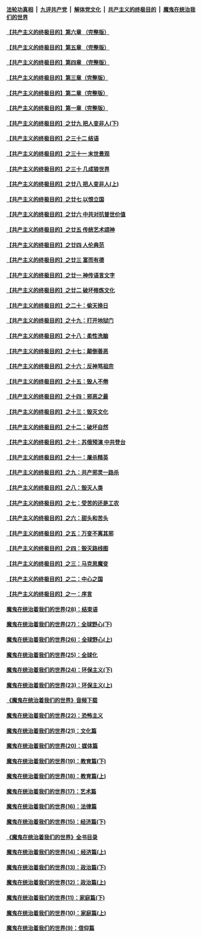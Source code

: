 ####  [法轮功真相](../../../../basic/blob/master/README.md?t=09201752) &nbsp;|&nbsp; [九评共产党](../../../../9ping.md/blob/master/README.md?t=09201752) &nbsp;|&nbsp; [解体党文化](../../../../jtdwh.md/blob/master/README.md?t=09201752)  &nbsp;|&nbsp; [共产主义的终极目的](../../../../gczydzjmd.md/blob/master/README.md?t=09201752) &nbsp;|&nbsp; [魔鬼在统治我们的世界](../../../../mgztzwmdsj.md/blob/master/README.md?t=09201752) 

#### [【共产主义的终极目的】第六章 （完整版）](../pages/nsc422/n11428913.md?t=09201752) 

#### [【共产主义的终极目的】第五章 （完整版）](../pages/nsc422/n11428912.md?t=09201752) 

#### [【共产主义的终极目的】第四章 （完整版）](../pages/nsc422/n11428907.md?t=09201752) 

#### [【共产主义的终极目的】第三章（完整版）](../pages/nsc422/n11428848.md?t=09201752) 

#### [【共产主义的终极目的】第二章（完整版）](../pages/nsc422/n11428831.md?t=09201752) 

#### [【共产主义的终极目的】第一章（完整版）](../pages/nsc422/n11417651.md?t=09201752) 

#### [【共产主义的终极目的】之廿九 把人变非人(下)](../pages/nsc422/n11344140.md?t=09201752) 

#### [【共产主义的终极目的】之三十二 结语](../pages/nsc422/n11360535.md?t=09201752) 

#### [【共产主义的终极目的】之三十一 末世景观](../pages/nsc422/n11351129.md?t=09201752) 

#### [【共产主义的终极目的】之三十 几成狼世界](../pages/nsc422/n11348280.md?t=09201752) 

#### [【共产主义的终极目的】之廿八 把人变非人(上)](../pages/nsc422/n11340492.md?t=09201752) 

#### [【共产主义的终极目的】之廿七 以恨立国](../pages/nsc422/n11336944.md?t=09201752) 

#### [【共产主义的终极目的】之廿六 中共对抗普世价值](../pages/nsc422/n11324785.md?t=09201752) 

#### [【共产主义的终极目的】之廿五 传统艺术颂神](../pages/nsc422/n11296396.md?t=09201752) 

#### [【共产主义的终极目的】之廿四 人伦典范](../pages/nsc422/n11296397.md?t=09201752) 

#### [【共产主义的终极目的】之廿三 富而有德](../pages/nsc422/n11283598.md?t=09201752) 

#### [【共产主义的终极目的】之廿一 神传语言文字](../pages/nsc422/n11263265.md?t=09201752) 

#### [【共产主义的终极目的】之廿二 破坏修炼文化](../pages/nsc422/n11245728.md?t=09201752) 

#### [【共产主义的终极目的】之二十：偷天换日](../pages/nsc422/n11238846.md?t=09201752) 

#### [【共产主义的终极目的】之十九：打开地狱门](../pages/nsc422/n11206376.md?t=09201752) 

#### [【共产主义的终极目的】之十八：柔性洗脑](../pages/nsc422/n11199994.md?t=09201752) 

#### [【共产主义的终极目的】之十七：颠倒善恶](../pages/nsc422/n11179782.md?t=09201752) 

#### [【共产主义的终极目的】之十六：反神骂祖宗](../pages/nsc422/n11166798.md?t=09201752) 

#### [【共产主义的终极目的】之十五：毁人不倦](../pages/nsc422/n11166792.md?t=09201752) 

#### [【共产主义的终极目的】之十四：邪恶之最](../pages/nsc422/n11150249.md?t=09201752) 

#### [【共产主义的终极目的】之十三：毁灭文化](../pages/nsc422/n11135227.md?t=09201752) 

#### [【共产主义的终极目的】之十二：破坏自然](../pages/nsc422/n11135214.md?t=09201752) 

#### [【共产主义的终极目的】之十：苏俄预演 中共登台](../pages/nsc422/n11118424.md?t=09201752) 

#### [【共产主义的终极目的】之十一：屠杀精英](../pages/nsc422/n11118442.md?t=09201752) 

#### [【共产主义的终极目的】之九：共产邪灵一路杀](../pages/nsc422/n11114139.md?t=09201752) 

#### [【共产主义的终极目的】之八：毁灭人类](../pages/nsc422/n11108503.md?t=09201752) 

#### [【共产主义的终极目的】之七：受苦的还是工农](../pages/nsc422/n11101809.md?t=09201752) 

#### [【共产主义的终极目的】之六：甜头和苦头](../pages/nsc422/n11096971.md?t=09201752) 

#### [【共产主义的终极目的】之五：万变不离其邪](../pages/nsc422/n11091285.md?t=09201752) 

#### [【共产主义的终极目的】之四：毁灭路线图](../pages/nsc422/n11086284.md?t=09201752) 

#### [【共产主义的终极目的】之三：马克思魔变](../pages/nsc422/n11061941.md?t=09201752) 

#### [【共产主义的终极目的】之二：中心之国](../pages/nsc422/n11047728.md?t=09201752) 

#### [【共产主义的终极目的】之一：序言](../pages/nsc422/n11086077.md?t=09201752) 

#### [魔鬼在统治着我们的世界(28)：结束语](../pages/nsc422/n10936246.md?t=09201752) 

#### [魔鬼在统治着我们的世界(27)：全球野心(下)](../pages/nsc422/n10928319.md?t=09201752) 

#### [魔鬼在统治着我们的世界(26)：全球野心(上)](../pages/nsc422/n10900318.md?t=09201752) 

#### [魔鬼在统治着我们的世界(25)：全球化](../pages/nsc422/n10788205.md?t=09201752) 

#### [魔鬼在统治着我们的世界(24)：环保主义(下)](../pages/nsc422/n10695307.md?t=09201752) 

#### [魔鬼在统治着我们的世界(23)：环保主义(上)](../pages/nsc422/n10688613.md?t=09201752) 

#### [《魔鬼在统治着我们的世界》音频下载](../pages/nsc422/n10635553.md?t=09201752) 

#### [魔鬼在统治着我们的世界(22)：恐怖主义](../pages/nsc422/n10614727.md?t=09201752) 

#### [魔鬼在统治着我们的世界(21)：文化篇](../pages/nsc422/n10597706.md?t=09201752) 

#### [魔鬼在统治着我们的世界(20)：媒体篇](../pages/nsc422/n10586579.md?t=09201752) 

#### [魔鬼在统治着我们的世界(19)：教育篇(下)](../pages/nsc422/n10564808.md?t=09201752) 

#### [魔鬼在统治着我们的世界(18)：教育篇(上)](../pages/nsc422/n10526970.md?t=09201752) 

#### [魔鬼在统治着我们的世界(17)：艺术篇](../pages/nsc422/n10499093.md?t=09201752) 

#### [魔鬼在统治着我们的世界(16)：法律篇](../pages/nsc422/n10485969.md?t=09201752) 

#### [魔鬼在统治着我们的世界(15)：经济篇(下)](../pages/nsc422/n10469975.md?t=09201752) 

#### [《魔鬼在统治着我们的世界》全书目录](../pages/nsc422/n10464261.md?t=09201752) 

#### [魔鬼在统治着我们的世界(14)：经济篇(上)](../pages/nsc422/n10457370.md?t=09201752) 

#### [魔鬼在统治着我们的世界(13)：政治篇(下)](../pages/nsc422/n10448270.md?t=09201752) 

#### [魔鬼在统治着我们的世界(12)：政治篇(上)](../pages/nsc422/n10444576.md?t=09201752) 

#### [魔鬼在统治着我们的世界(11)：家庭篇(下)](../pages/nsc422/n10440961.md?t=09201752) 

#### [魔鬼在统治着我们的世界(10)：家庭篇(上)](../pages/nsc422/n10435448.md?t=09201752) 

#### [魔鬼在统治着我们的世界(9)：信仰篇](../pages/nsc422/n10432159.md?t=09201752) 

